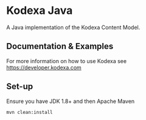 # Kodexa Java 


A Java implementation of the Kodexa Content Model.


Documentation & Examples
---

For more information on how to use Kodexa see https://developer.kodexa.com

Set-up
---

Ensure you have JDK 1.8+ and then Apache Maven

    mvn clean:install
    